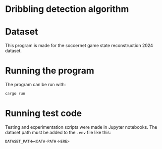 # Dribbling detection algorithm

# Dataset
This program is made for the soccernet game state reconstruction 2024 dataset.

# Running the program
The program can be run with:
```Rust
cargo run
```

# Running test code
Testing and experimentation scripts were made in Jupyter notebooks. The dataset path must be added
to the `.env` file like this:
```.env
DATASET_PATH=<DATA-PATH-HERE>
```

